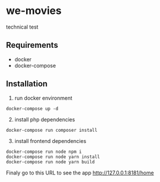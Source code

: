 # we-movies
technical test

## Requirements
* docker
* docker-compose

## Installation

1. run docker environment
```
docker-compose up -d
```

2. install php dependencies
```
docker-compose run composer install
```

3. install frontend dependencies
```
docker-compose run node npm i
docker-compose run node yarn install
docker-compose run node yarn build
```

Finaly go to this URL to see the app http://127.0.0.1:8181/home
